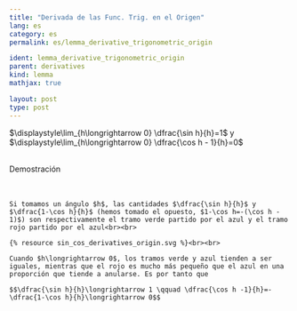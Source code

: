 ```yaml
---
title: "Derivada de las Func. Trig. en el Origen"
lang: es
category: es
permalink: es/lemma_derivative_trigonometric_origin

ident: lemma_derivative_trigonometric_origin
parent: derivatives
kind: lemma
mathjax: true

layout: post
type: post
---
```


<div>

$\displaystyle\lim_{h\longrightarrow 0} \dfrac{\sin h}{h}=1$ y $\displaystyle\lim_{h\longrightarrow 0} \dfrac{\cos h - 1}{h}=0$<br><br>

<div class="bcblue boxdissap">
	Demostración
</div><br><br>

<div class="dissap">
	
	Si tomamos un ángulo $h$, las cantidades $\dfrac{\sin h}{h}$ y $\dfrac{1-\cos h}{h}$ (hemos tomado el opuesto, $1-\cos h=-(\cos h - 1)$) son respectivamente el tramo verde partido por el azul y el tramo rojo partido por el azul<br><br>

	{% resource sin_cos_derivatives_origin.svg %}<br><br>

	Cuando $h\longrightarrow 0$, los tramos verde y azul tienden a ser iguales, mientras que el rojo es mucho más pequeño que el azul en una proporción que tiende a anularse. Es por tanto que 

	$$\dfrac{\sin h}{h}\longrightarrow 1 \qquad \dfrac{\cos h -1}{h}=-\dfrac{1-\cos h}{h}\longrightarrow 0$$

</div>

</div>
